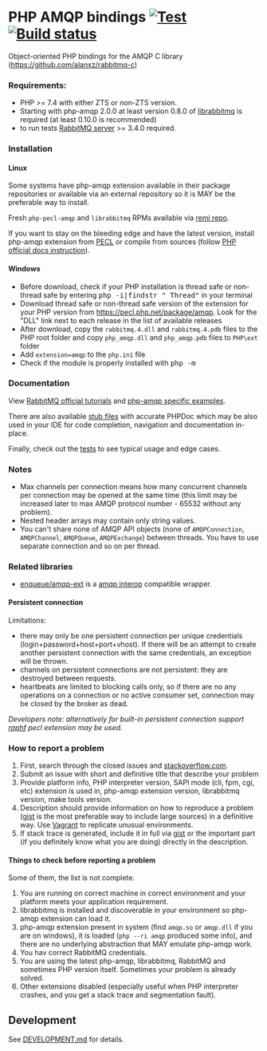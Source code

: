 # PHP AMQP bindings [![Test](https://github.com/php-amqp/php-amqp/actions/workflows/test.yaml/badge.svg)](https://github.com/php-amqp/php-amqp/actions/workflows/test.yaml) [![Build status](https://ci.appveyor.com/api/projects/status/sv5o1id5oj63w9hu/branch/latest?svg=true)](https://ci.appveyor.com/project/lstrojny/php-amqp-7lf47/branch/latest)

Object-oriented PHP bindings for the AMQP C library (https://github.com/alanxz/rabbitmq-c)

### Requirements:

- PHP >= 7.4 with either ZTS or non-ZTS version.
- Starting with php-amqp 2.0.0 at least version 0.8.0 of [librabbitmq](https://github.com/alanxz/rabbitmq-c) is
  required (at least 0.10.0 is recommended)
- to run tests [RabbitMQ server](https://www.rabbitmq.com/) >= 3.4.0 required.

### Installation

#### Linux

Some systems have php-amqp extension available in their package repositories or available via an external repository so it is MAY be the preferable
way to install.

Fresh `php-pecl-amqp` and `librabbitmq` RPMs available via [remi repo](http://rpms.remirepo.net/).

If you want to stay on the bleeding edge and have the latest version, install php-amqp extension from
[PECL](http://pecl.php.net/package/amqp) or compile from sources
(follow [PHP official docs instruction](http://us1.php.net/manual/en/install.pecl.phpize.php)).

#### Windows

- Before download, check if your PHP installation is thread safe or non-thread safe by entering <kbd>php -i|findstr "
  Thread"</kbd> in your terminal
- Download thread safe or non-thread safe version of the extension for your PHP version
  from https://pecl.php.net/package/amqp. Look for the "DLL" link next to each release in the list of available releases
- After download, copy the `rabbitmq.4.dll` and `rabbitmq.4.pdb` files to the PHP root folder and copy `php_amqp.dll`
  and `php_amqp.pdb` files to `PHP\ext` folder
- Add `extension=amqp` to the `php.ini` file
- Check if the module is properly installed with <kbd>php -m</kbd>

### Documentation

View [RabbitMQ official tutorials](http://www.rabbitmq.com/getstarted.html)
and [php-amqp specific examples](https://github.com/rabbitmq/rabbitmq-tutorials/tree/main/php-amqp).

There are also available [stub files](https://github.com/php-amqp/php-amqp/tree/latest/stubs) with accurate PHPDoc which
may be also used in your IDE for code completion, navigation and documentation in-place.

Finally, check out the [tests](https://github.com/php-amqp/php-amqp/tree/latest/tests) to see typical usage and edge
cases.

### Notes

- Max channels per connection means how many concurrent channels per connection may be opened at the same time
  (this limit may be increased later to max AMQP protocol number - 65532 without any problem).
- Nested header arrays may contain only string values.
- You can't share none of AMQP API objects (none of `AMQPConnection`, `AMQPChannel`, `AMQPQueue`, `AMQPExchange`)
  between threads.
  You have to use separate connection and so on per thread.

### Related libraries

* [enqueue/amqp-ext](https://github.com/php-enqueue/amqp-ext) is
  a [amqp interop](https://github.com/queue-interop/queue-interop#amqp-interop) compatible wrapper.

#### Persistent connection

Limitations:

- there may only be one persistent connection per unique credentials (login+password+host+port+vhost).
  If there will be an attempt to create another persistent connection with the same credentials, an exception will be
  thrown.
- channels on persistent connections are not persistent: they are destroyed between requests.
- heartbeats are limited to blocking calls only, so if there are no any operations on a connection or no active
  consumer set, connection may be closed by the broker as dead.

*Developers note: alternatively for built-in persistent connection support [raphf](http://pecl.php.net/package/raphf)
pecl extension may be used.*

### How to report a problem

1. First, search through the closed issues and [stackoverflow.com](http://stackoverflow.com).
2. Submit an issue with short and definitive title that describe your problem
3. Provide platform info, PHP interpreter version, SAPI mode (cli, fpm, cgi, etc) extension is used in, php-amqp
   extension version, librabbitmq version, make tools version.
4. Description should provide information on how to reproduce a problem ([gist](https://gist.github.com/) is the most
   preferable way to include large sources) in a definitive way. Use [Vagrant](http://www.vagrantup.com/) to replicate
   unusual environments.
5. If stack trace is generated, include it in full via [gist](https://gist.github.com/) or the important part (if you
   definitely know what you are doing) directly in the description.

#### Things to check before reporting a problem

Some of them, the list is not complete.

1. You are running on correct machine in correct environment and your platform meets your application requirement.
2. librabbitmq is installed and discoverable in your environment so php-amqp extension can load it.
3. php-amqp extension present in system (find `amqp.so` or `amqp.dll` if you are on windows), it is
   loaded (`php --ri amqp` produced some info), and there are no underlying abstraction that MAY emulate php-amqp work.
4. You hav correct RabbitMQ credentials.
5. You are using the latest php-amqp, librabbitmq, RabbitMQ and sometimes PHP version itself. Sometimes your problem is
   already solved.
6. Other extensions disabled (especially useful when PHP interpreter crashes, and you get a stack trace and segmentation
   fault).

## Development

See [DEVELOPMENT.md](DEVELOPMENT.md) for details.
